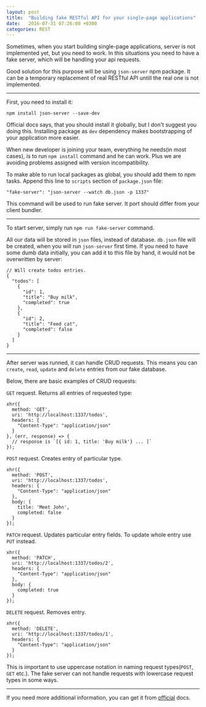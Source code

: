 ```yaml
---
layout: post
title:  "Building fake RESTful API for your single-page applications"
date:   2016-07-31 07:26:00 +0300
categories: REST
---
```

Sometimes, when you start building single-page applications, server is not implemented yet, but you need to work. In this situations you need to have a fake server, which will be handling your api requests.
<!--more-->

Good solution for this purpose will be using `json-server` npm package. It can be a temporary replacement of real RESTful API untill the real one is not implemented.

---

First, you need to install it:

```
npm install json-server --save-dev
```

Official docs says, that you should install it globally, but I don't suggest you doing this. Installing package as `dev` dependency makes bootstrapping of your application more easier.

When new developer is joining your team, everything he needs(in most cases), is to run `npm install` command and he can work. Plus we are avoiding problems assigned with version incompatibility.

To make able to run local packages as global, you should add them to npm tasks. Append this line to `scripts` section of `package.json` file:

```
"fake-server": "json-server --watch db.json -p 1337"
```

This command will be used to run fake server. It port should differ from your client bundler.

---

To start server, simply run `npm run fake-server` command.

All our data will be stored in `json` files, instead of database. `db.json` file will be created, when you will run `json-server` first time. If you need to have some dumb data initially, you can add it to this file by hand, it would not be overwritten by server:

```
// Will create todos entries.
{
  "todos": [
    {
      "id": 1,
      "title": "Buy milk",
      "completed": true
    },
    {
      "id": 2,
      "title": "Feed cat",
      "completed": false
    }
  ]
}
```

---

After server was runned, it can handle CRUD requests. This means you can `create`, `read`, `update` and `delete` entries from our fake database.

Below, there are basic examples of CRUD requests:

`GET` request. Returns all entries of requested type:

```
xhr({
  method: 'GET',
  uri: 'http://localhost:1337/todos',
  headers: {
    "Content-Type": "application/json"
  }
}, (err, response) => {
  // response is `[{ id: 1, title: 'Buy milk'} ... ]`
});
```

`POST` request. Creates entry of particular type.

```
xhr({
  method: 'POST',
  uri: 'http://localhost:1337/todos',
  headers: {
    "Content-Type": "application/json"
  },
  body: {
    title: 'Meet John',
    completed: false
  }
});
```

`PATCH` request. Updates particular entry fields. To update whole entry use `PUT` instead.

```
xhr({
  method: 'PATCH',
  uri: 'http://localhost:1337/todos/2',
  headers: {
    "Content-Type": "application/json"
  },
  body: {
    completed: true
  }
});
```

`DELETE` request. Removes entry.

```
xhr({
  method: 'DELETE',
  uri: 'http://localhost:1337/todos/1',
  headers: {
    "Content-Type": "application/json"
  }
});
```

This is important to use uppercase notation in naming request types(`POST`, `GET` etc.). The fake server can not handle requests with lowercase request types in some ways.

---

If you need more additional information, you can get it from [official](//github.com/typicode/json-server) docs.
